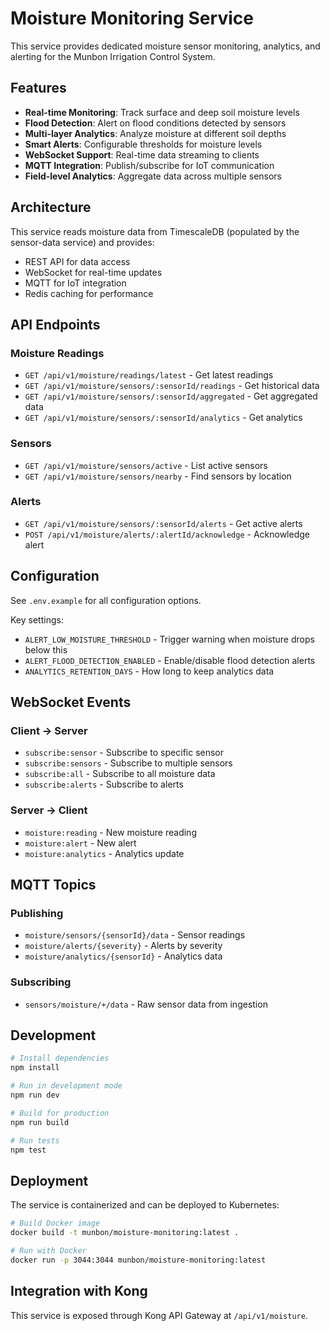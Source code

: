 # Moisture Monitoring Service

This service provides dedicated moisture sensor monitoring, analytics, and alerting for the Munbon Irrigation Control System.

## Features

- **Real-time Monitoring**: Track surface and deep soil moisture levels
- **Flood Detection**: Alert on flood conditions detected by sensors
- **Multi-layer Analytics**: Analyze moisture at different soil depths
- **Smart Alerts**: Configurable thresholds for moisture levels
- **WebSocket Support**: Real-time data streaming to clients
- **MQTT Integration**: Publish/subscribe for IoT communication
- **Field-level Analytics**: Aggregate data across multiple sensors

## Architecture

This service reads moisture data from TimescaleDB (populated by the sensor-data service) and provides:
- REST API for data access
- WebSocket for real-time updates
- MQTT for IoT integration
- Redis caching for performance

## API Endpoints

### Moisture Readings
- `GET /api/v1/moisture/readings/latest` - Get latest readings
- `GET /api/v1/moisture/sensors/:sensorId/readings` - Get historical data
- `GET /api/v1/moisture/sensors/:sensorId/aggregated` - Get aggregated data
- `GET /api/v1/moisture/sensors/:sensorId/analytics` - Get analytics

### Sensors
- `GET /api/v1/moisture/sensors/active` - List active sensors
- `GET /api/v1/moisture/sensors/nearby` - Find sensors by location

### Alerts
- `GET /api/v1/moisture/sensors/:sensorId/alerts` - Get active alerts
- `POST /api/v1/moisture/alerts/:alertId/acknowledge` - Acknowledge alert

## Configuration

See `.env.example` for all configuration options.

Key settings:
- `ALERT_LOW_MOISTURE_THRESHOLD` - Trigger warning when moisture drops below this
- `ALERT_FLOOD_DETECTION_ENABLED` - Enable/disable flood detection alerts
- `ANALYTICS_RETENTION_DAYS` - How long to keep analytics data

## WebSocket Events

### Client → Server
- `subscribe:sensor` - Subscribe to specific sensor
- `subscribe:sensors` - Subscribe to multiple sensors
- `subscribe:all` - Subscribe to all moisture data
- `subscribe:alerts` - Subscribe to alerts

### Server → Client
- `moisture:reading` - New moisture reading
- `moisture:alert` - New alert
- `moisture:analytics` - Analytics update

## MQTT Topics

### Publishing
- `moisture/sensors/{sensorId}/data` - Sensor readings
- `moisture/alerts/{severity}` - Alerts by severity
- `moisture/analytics/{sensorId}` - Analytics data

### Subscribing
- `sensors/moisture/+/data` - Raw sensor data from ingestion

## Development

```bash
# Install dependencies
npm install

# Run in development mode
npm run dev

# Build for production
npm run build

# Run tests
npm test
```

## Deployment

The service is containerized and can be deployed to Kubernetes:

```bash
# Build Docker image
docker build -t munbon/moisture-monitoring:latest .

# Run with Docker
docker run -p 3044:3044 munbon/moisture-monitoring:latest
```

## Integration with Kong

This service is exposed through Kong API Gateway at `/api/v1/moisture`.